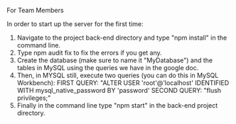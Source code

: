For Team Members

In order to start up the server for the first time:

1. Navigate to the project back-end directory and type "npm install" in the command line.
2. Type npm audit fix to fix the errors if you get any.
3. Create the database (make sure to name it "MyDatabase") and the tables in MySQL using the queries we have in the google doc.
4. Then, in MYSQL still, execute two queries (you can do this in MySQL Workbench):
   FIRST QUERY: 
      "ALTER USER 'root'@'localhost' IDENTIFIED WITH mysql_native_password BY 'password'
   SECOND QUERY: 
      "flush privileges;"
5. Finally in the command line type "npm start" in the back-end project directory.

